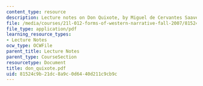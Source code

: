 ```yaml
---
content_type: resource
description: Lecture notes on Don Quixote, by Miguel de Cervantes Saavedra.
file: /media/courses/21l-012-forms-of-western-narrative-fall-2007/81524c9b21dc8a9c0d6440d211c9cb9c_don_quixote.pdf
file_type: application/pdf
learning_resource_types:
- Lecture Notes
ocw_type: OCWFile
parent_title: Lecture Notes
parent_type: CourseSection
resourcetype: Document
title: don_quixote.pdf
uid: 81524c9b-21dc-8a9c-0d64-40d211c9cb9c
---
```

